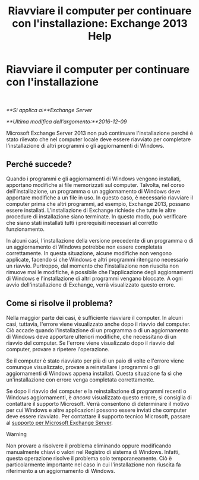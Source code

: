 ﻿---
title: "Riavviare il computer per continuare con l'installazione: Exchange 2013 Help"
TOCTitle: Riavviare il computer per continuare con l'installazione
ms:assetid: f2d8e504-18c1-4b86-9b97-7654d0391b19
ms:mtpsurl: https://technet.microsoft.com/it-it/library/ms.exch.setupreadiness.pendingrebootwindowscomponents(v=EXCHG.150)
ms:contentKeyID: 50482032
ms.date: 05/22/2018
mtps_version: v=EXCHG.150
ms.translationtype: MT
---

# Riavviare il computer per continuare con l'installazione

 

_**Si applica a:**Exchange Server_

_**Ultima modifica dell'argomento:**2016-12-09_

Microsoft Exchange Server 2013 non può continuare l'installazione perché è stato rilevato che nel computer locale deve essere riavviato per completare l'installazione di altri programmi o gli aggiornamenti di Windows.

## Perché succede?

Quando i programmi e gli aggiornamenti di Windows vengono installati, apportano modifiche ai file memorizzati sul computer. Talvolta, nel corso dell'installazione, un programma o un aggiornamento di Windows deve apportare modifiche a un file in uso. In questo caso, è necessario riavviare il computer prima che altri programmi, ad esempio, Exchange 2013, possano essere installati. L'installazione di Exchange richiede che tutte le altre procedure di installazione siano terminate. In questo modo, può verificare che siano stati installati tutti i prerequisiti necessari al corretto funzionamento.

In alcuni casi, l'installazione della versione precedente di un programma o di un aggiornamento di Windows potrebbe non essere completata correttamente. In questa situazione, alcune modifiche non vengono applicate, facendo sì che Windows e altri programmi ritengano necessario un riavvio. Purtroppo, dal momento che l'installazione non riuscita non rimuove mai le modifiche, è possibile che l'applicazione degli aggiornamenti di Windows e l'installazione di altri programmi vengano bloccate. A ogni avvio dell'installazione di Exchange, verrà visualizzato questo errore.

## Come si risolve il problema?

Nella maggior parte dei casi, è sufficiente riavviare il computer. In alcuni casi, tuttavia, l'errore viene visualizzato anche dopo il riavvio del computer. Ciò accade quando l'installazione di un programma o di un aggiornamento di Windows deve apportare ulteriori modifiche, che necessitano di un riavvio del computer. Se l'errore viene visualizzato dopo il riavvio del computer, provare a ripetere l'operazione.

Se il computer è stato riavviato per più di un paio di volte e l'errore viene comunque visualizzato, provare a reinstallare i programmi o gli aggiornamenti di Windows appena installati. Questa situazione fa sì che un'installazione con errore venga completata correttamente.

Se dopo il riavvio del computer e la reinstallazione di programmi recenti o Windows aggiornamenti, è *ancora* visualizzato questo errore, si consiglia di contattare il supporto Microsoft. Verrà consentono di determinare il motivo per cui Windows e altre applicazioni possono essere inviati che computer deve essere riavviato. Per contattare il supporto tecnico Microsoft, passare al [supporto per Microsoft Exchange Server](https://go.microsoft.com/fwlink/p/?linkid=525940).


> [!WARNING]
> Non provare a risolvere il problema eliminando oppure modificando manualmente chiavi o valori nel Registro di sistema di Windows. Infatti, questa operazione risolve il problema solo temporaneamente. Ciò è particolarmente importante nel caso in cui l'installazione non riuscita fa riferimento a un aggiornamento di Windows.


